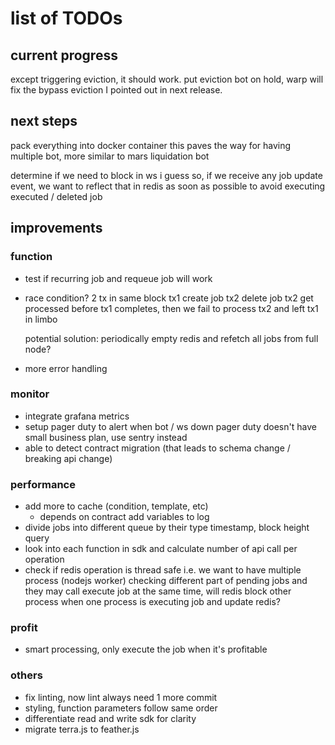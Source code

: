 # list of TODOs

## current progress
except triggering eviction, it should work.
    put eviction bot on hold, warp will fix the bypass eviction I pointed out in next release.

## next steps
pack everything into docker container
    this paves the way for having multiple bot, more similar to mars liquidation bot

determine if we need to block in ws
    i guess so, if we receive any job update event, we want to reflect that in redis as soon as possible to avoid executing executed / deleted job

## improvements
### function
- test if recurring job and requeue job will work
- race condition?
    2 tx in same block
    tx1 create job
    tx2 delete job
    tx2 get processed before tx1 completes, then we fail to process tx2 and left tx1 in limbo

    potential solution: periodically empty redis and refetch all jobs from full node?
- more error handling

### monitor
- integrate grafana metrics
- setup pager duty to alert when bot / ws down
    pager duty doesn't have small business plan, use sentry instead
- able to detect contract migration (that leads to schema change / breaking api change)

### performance
- add more to cache (condition, template, etc)
    - depends on contract add variables to log
- divide jobs into different queue by their type
    timestamp, block height
    query
- look into each function in sdk and calculate number of api call per operation
- check if redis operation is thread safe
    i.e. we want to have multiple process (nodejs worker) checking different part of pending jobs and they may call execute job at the same time, will redis block other process when one process is executing job and update redis?

### profit
- smart processing, only execute the job when it's profitable

### others
- fix linting, now lint always need 1 more commit
- styling, function parameters follow same order
- differentiate read and write sdk for clarity
- migrate terra.js to feather.js
